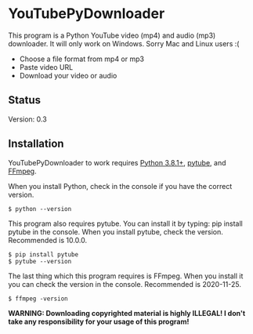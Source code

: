 # YouTubePyDownloader

This program is a Python YouTube video (mp4) and audio (mp3) downloader.
It will only work on Windows. Sorry Mac and Linux users :(

- Choose a file format from mp4 or mp3
- Paste video URL
- Download your video or audio

## Status

Version: 0.3

## Installation

YouTubePyDownloader to work requires [Python 3.8.1+](https://www.python.org/downloads/release/python-381/), [pytube](https://pypi.org/project/pytube/), and [FFmpeg](https://ffmpeg.org/download.html).

When you install Python, check in the console if you have the correct version.
```
$ python --version
```
This program also requires pytube. You can install it by typing: pip install pytube in the console.
When you install pytube, check the version. Recommended is 10.0.0.
```
$ pip install pytube
$ pytube --version
```
The last thing which this program requires is FFmpeg. When you install it you can check the version
in the console. Recommended is 2020-11-25.
```
$ ffmpeg -version
```

**WARNING: Downloading copyrighted material is highly ILLEGAL! I don't take any responsibility for your usage of this program!**
